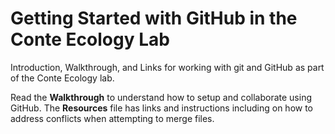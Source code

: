 Getting Started with GitHub in the Conte Ecology Lab
===============

Introduction, Walkthrough, and Links for working with git and GitHub as part of the Conte Ecology lab.

Read the **Walkthrough** to understand how to setup and collaborate using GitHub. The **Resources** file has links and instructions including on how to address conflicts when attempting to merge files.
